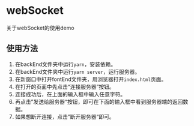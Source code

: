 # webSocket
关于webSocket的使用demo

## 使用方法
1. 在backEnd文件夹中运行`yarn`，安装依赖。
2. 在backEnd文件夹中运行`yarn server`，运行服务器。
3. 在新窗口中打开fontEnd文件夹，用浏览器打开`index.html`页面。
4. 在打开的页面中先点击“连接服务器”按钮。
5. 连接成功后，在上面的输入框中输入任意字符。
6. 再点击”发送给服务器“按钮，即可在下面的输入框中看到服务器端的返回数据。
7. 如果想断开连接，点击”断开服务器“即可。
